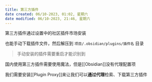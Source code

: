 ```yaml
---
title: 第三方插件
date created: 06/10-2023, 01:02, 星期六
date modified: 06/10-2023, 21:46, 星期六
---
```

第三方插件通过设置中的社区插件市场安装

也能手动下载插件文件，然后解压到 `项目/.obsidian/plugins/插件名` 目录

>手动安装的插件需要重启才能识别到

国内使用第三方插件需要使用魔法，但是[[Obsidian]]没有代理配置项

我们需要安装[[Plugin Proxy]]来让我们可以**通过代理**检索、下载第三方插件